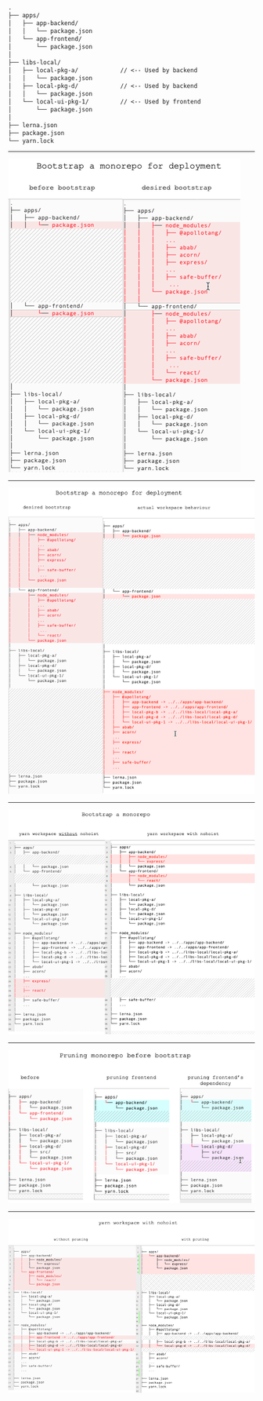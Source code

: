 ```
.
├── apps/
│   ├── app-backend/
│   │   └── package.json
│   └── app-frontend/
│       └── package.json
│
├── libs-local/
│   ├── local-pkg-a/            // <-- Used by backend
│   │   └── package.json  
│   ├── local-pkg-d/            // <-- Used by backend
│   │   └── package.json 
│   └── local-ui-pkg-1/         // <-- Used by frontend 
│       └── package.json
│
├── lerna.json
├── package.json
└── yarn.lock
```

---

<img src="./docs/imgs/1-disired-focus-mono-bootstrap.png" />

----

<img src="./docs/imgs/2-how-mono-is-bootstraped.png" />

----

<img src="./docs/imgs/3-mono-boostraped-w-nohoist.png" />

----

<img src="./docs/imgs/4-pruning-b4-boostrap.png" />

----

<img src="./docs/imgs/5-bootstrap-w-n-wo-pruning.png" />
